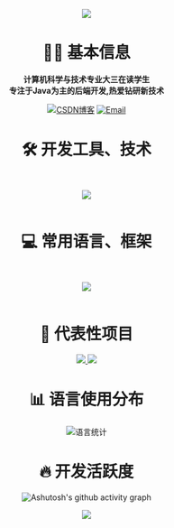 <!-- 顶部波浪欢迎区 - 修正中文显示问题 -->
<p align="center">
  <img src="https://capsule-render.vercel.app/api?type=waving&color=0:00c9ff,50:00dbde,100:92fe9d&height=300&section=header&text=Welcome%20%20to%20%20my%20%20profile&fontSize=80&fontAlignY=40&desc=构建高性能后端系统%20•%20探索前沿技术&descSize=40&descAlignY=60&animation=twinkling&fontColor=ffffff" />
</p>
<!-- 个人简介卡片 - 优化显示 -->
<div align="center">

<h1 align="center">👨‍💻 基本信息</h1>

**计算机科学与技术专业大三在读学生**
</br>
**专注于Java为主的后端开发,热爱钻研新技术**

[![CSDN博客](https://img.shields.io/badge/CSDN博客-2302_79380280-red?style=flat-square)](https://blog.csdn.net/2302_79380280)
[![Email](https://img.shields.io/badge/Email-3323223659@qq.com-blue?style=flat-square&logo=email)](https://mail.qq.com/)
</div>
<!-- 工具与语言组合展示区 -->
<div align="center">
<h1 align="center">🛠️ 开发工具、技术</h1>
  <!-- 工具并排展示 -->
  <div style="display: flex; justify-content: center; gap: 50px; margin: 30px 0">
    <div>
      <p align="center">
        <a href="https://skillicons.dev">
          <img src="https://skillicons.dev/icons?i=idea,pycharm,vscode,mysql,mongodb,redis,elasticsearch,rabbitmq,kafka,git,linux,docker,jenkins,postman" />
        </a>
      </p>
    </div>
</div>
<h1 align="center">💻 常用语言、框架</h1>
<!-- 语言展示区 -->
<div align="center">
 <!-- 语言并排展示 -->
  <div style="display: flex; justify-content: center; gap: 50px; margin: 30px 0">
    <div>
      <p align="center">
        <a href="https://skillicons.dev">
          <img src="https://skillicons.dev/icons?i=java,py,js,ts,html,css,spring,vue" />
        </a>
      </p>
    </div>
</div>
<!-- 核心项目展示 -->
<h1 align="center">🌟 代表性项目</h1>
<p align="center">
  <a href="https://github.com/3323223659?tab=repositories">
    <img src="https://github-readme-stats.vercel.app/api/pin/?username=3323223659&repo=WeChat-backEnd&theme=default&show_owner=true" />
  </a>
  <a href="https://github.com/3323223659?tab=repositories">
    <img src="https://github-readme-stats.vercel.app/api/pin/?username=3323223659&repo=YClub&theme=default&show_owner=true" />
  </a>
</p>

<h1 align="center">📊 语言使用分布</h1>
    <img src="https://github-readme-stats.vercel.app/api/top-langs/?username=3323223659&layout=compact&hide_border=true&langs_count=8&theme=default" alt="语言统计" />
</div>

<h1 align="center">🔥 开发活跃度</h1>
 
![Ashutosh's github activity graph](https://github-readme-activity-graph.vercel.app/graph?username=3323223659&bg_color=ffffff)
</div>
<!-- 底部波浪区 -->
<p align="center">
  <img src="https://capsule-render.vercel.app/api?type=waving&color=0:92fe9d,50:00dbde,100:00c9ff&height=200&section=footer&text=代码铸就世界、技术创造未来&fontSize=60&fontAlign=50&fontAlignY=70&animation=twinkling" />
</p>
